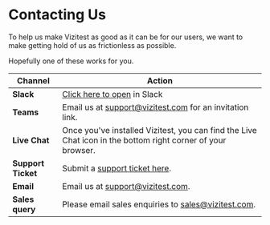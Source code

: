 # Contacting Us

To help us make Vizitest as good as it can be for our users, we want to make getting hold of us as frictionless as possible. 

Hopefully one of these works for you.

| **Channel**        | **Action**                                                                                                      |
|----------------|-------------------------------------------------------------------------------------------------------------|
| **Slack**          | [Click here to open](https://vizitest.slack.com) in Slack                                                   |
| **Teams**          | Email us at [support@vizitest.com](mailto:support@vizitest.com) for an invitation link.                     |
| **Live Chat**      | Once you've installed Vizitest, you can find the Live Chat icon in the bottom right corner of your browser. |
| **Support Ticket** | Submit a [support ticket here](https://vizitest.com/support).                                               |      
| **Email**          | Email us at [support@vizitest.com](mailto:support@vizitest.com?subject=Vizitest+support+inquiry).           |  
| **Sales query**    | Please email sales enquiries to [sales@vizitest.com](mailto:sales@vizitest.com).                            |  

